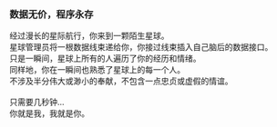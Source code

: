 ### 数据无价，程序永存 

经过漫长的星际航行，你来到一颗陌生星球。<br />
星球管理员将一根数据线束递给你，你接过线束插入自己脑后的数据接口。<br />
只是一瞬间，星球上所有的人遍历了你的经历和情绪。<br />
同样地，你在一瞬间也熟悉了星球上的每一个人。<br />
不涉及半分伟大或渺小的奉献，不包含一点忠贞或虚假的情谊。<br /><br />
只需要几秒钟...<br />
你就是我，我就是你。

